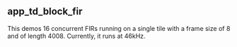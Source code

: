 app_td_block_fir
---

This demos 16 concurrent FIRs running on a single tile with a frame size of 8 and of length 4008.
Currently, it runs at 46kHz.

